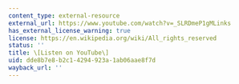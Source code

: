 ```yaml
---
content_type: external-resource
external_url: https://www.youtube.com/watch?v=_SLRDmeP1gMLinks
has_external_license_warning: true
license: https://en.wikipedia.org/wiki/All_rights_reserved
status: ''
title: \[Listen on YouTube\]
uid: dde8b7e8-b2c1-4294-923a-1ab06aae8f7d
wayback_url: ''
---
```

